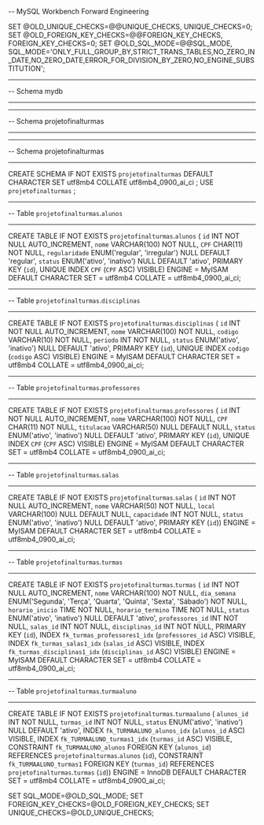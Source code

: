-- MySQL Workbench Forward Engineering

SET @OLD_UNIQUE_CHECKS=@@UNIQUE_CHECKS, UNIQUE_CHECKS=0;
SET @OLD_FOREIGN_KEY_CHECKS=@@FOREIGN_KEY_CHECKS, FOREIGN_KEY_CHECKS=0;
SET @OLD_SQL_MODE=@@SQL_MODE, SQL_MODE='ONLY_FULL_GROUP_BY,STRICT_TRANS_TABLES,NO_ZERO_IN_DATE,NO_ZERO_DATE,ERROR_FOR_DIVISION_BY_ZERO,NO_ENGINE_SUBSTITUTION';

-- -----------------------------------------------------
-- Schema mydb
-- -----------------------------------------------------
-- -----------------------------------------------------
-- Schema projetofinalturmas
-- -----------------------------------------------------

-- -----------------------------------------------------
-- Schema projetofinalturmas
-- -----------------------------------------------------
CREATE SCHEMA IF NOT EXISTS `projetofinalturmas` DEFAULT CHARACTER SET utf8mb4 COLLATE utf8mb4_0900_ai_ci ;
USE `projetofinalturmas` ;

-- -----------------------------------------------------
-- Table `projetofinalturmas`.`alunos`
-- -----------------------------------------------------
CREATE TABLE IF NOT EXISTS `projetofinalturmas`.`alunos` (
  `id` INT NOT NULL AUTO_INCREMENT,
  `nome` VARCHAR(100) NOT NULL,
  `CPF` CHAR(11) NOT NULL,
  `regularidade` ENUM('regular', 'irregular') NULL DEFAULT 'regular',
  `status` ENUM('ativo', 'inativo') NULL DEFAULT 'ativo',
  PRIMARY KEY (`id`),
  UNIQUE INDEX `CPF` (`CPF` ASC) VISIBLE)
ENGINE = MyISAM
DEFAULT CHARACTER SET = utf8mb4
COLLATE = utf8mb4_0900_ai_ci;


-- -----------------------------------------------------
-- Table `projetofinalturmas`.`disciplinas`
-- -----------------------------------------------------
CREATE TABLE IF NOT EXISTS `projetofinalturmas`.`disciplinas` (
  `id` INT NOT NULL AUTO_INCREMENT,
  `nome` VARCHAR(100) NOT NULL,
  `codigo` VARCHAR(10) NOT NULL,
  `periodo` INT NOT NULL,
  `status` ENUM('ativo', 'inativo') NULL DEFAULT 'ativo',
  PRIMARY KEY (`id`),
  UNIQUE INDEX `codigo` (`codigo` ASC) VISIBLE)
ENGINE = MyISAM
DEFAULT CHARACTER SET = utf8mb4
COLLATE = utf8mb4_0900_ai_ci;


-- -----------------------------------------------------
-- Table `projetofinalturmas`.`professores`
-- -----------------------------------------------------
CREATE TABLE IF NOT EXISTS `projetofinalturmas`.`professores` (
  `id` INT NOT NULL AUTO_INCREMENT,
  `nome` VARCHAR(100) NOT NULL,
  `CPF` CHAR(11) NOT NULL,
  `titulacao` VARCHAR(50) NULL DEFAULT NULL,
  `status` ENUM('ativo', 'inativo') NULL DEFAULT 'ativo',
  PRIMARY KEY (`id`),
  UNIQUE INDEX `CPF` (`CPF` ASC) VISIBLE)
ENGINE = MyISAM
DEFAULT CHARACTER SET = utf8mb4
COLLATE = utf8mb4_0900_ai_ci;


-- -----------------------------------------------------
-- Table `projetofinalturmas`.`salas`
-- -----------------------------------------------------
CREATE TABLE IF NOT EXISTS `projetofinalturmas`.`salas` (
  `id` INT NOT NULL AUTO_INCREMENT,
  `nome` VARCHAR(50) NOT NULL,
  `local` VARCHAR(100) NULL DEFAULT NULL,
  `capacidade` INT NOT NULL,
  `status` ENUM('ativo', 'inativo') NULL DEFAULT 'ativo',
  PRIMARY KEY (`id`))
ENGINE = MyISAM
DEFAULT CHARACTER SET = utf8mb4
COLLATE = utf8mb4_0900_ai_ci;


-- -----------------------------------------------------
-- Table `projetofinalturmas`.`turmas`
-- -----------------------------------------------------
CREATE TABLE IF NOT EXISTS `projetofinalturmas`.`turmas` (
  `id` INT NOT NULL AUTO_INCREMENT,
  `nome` VARCHAR(100) NOT NULL,
  `dia_semana` ENUM('Segunda', 'Terça', 'Quarta', 'Quinta', 'Sexta', 'Sábado') NOT NULL,
  `horario_inicio` TIME NOT NULL,
  `horario_termino` TIME NOT NULL,
  `status` ENUM('ativo', 'inativo') NULL DEFAULT 'ativo',
  `professores_id` INT NOT NULL,
  `salas_id` INT NOT NULL,
  `disciplinas_id` INT NOT NULL,
  PRIMARY KEY (`id`),
  INDEX `fk_turmas_professores1_idx` (`professores_id` ASC) VISIBLE,
  INDEX `fk_turmas_salas1_idx` (`salas_id` ASC) VISIBLE,
  INDEX `fk_turmas_disciplinas1_idx` (`disciplinas_id` ASC) VISIBLE)
ENGINE = MyISAM
DEFAULT CHARACTER SET = utf8mb4
COLLATE = utf8mb4_0900_ai_ci;


-- -----------------------------------------------------
-- Table `projetofinalturmas`.`turmaaluno`
-- -----------------------------------------------------
CREATE TABLE IF NOT EXISTS `projetofinalturmas`.`turmaaluno` (
  `alunos_id` INT NOT NULL,
  `turmas_id` INT NOT NULL,
  `status` ENUM('ativo', 'inativo') NULL DEFAULT 'ativo',
  INDEX `fk_TURMAALUNO_alunos_idx` (`alunos_id` ASC) VISIBLE,
  INDEX `fk_TURMAALUNO_turmas1_idx` (`turmas_id` ASC) VISIBLE,
  CONSTRAINT `fk_TURMAALUNO_alunos`
    FOREIGN KEY (`alunos_id`)
    REFERENCES `projetofinalturmas`.`alunos` (`id`),
  CONSTRAINT `fk_TURMAALUNO_turmas1`
    FOREIGN KEY (`turmas_id`)
    REFERENCES `projetofinalturmas`.`turmas` (`id`))
ENGINE = InnoDB
DEFAULT CHARACTER SET = utf8mb4
COLLATE = utf8mb4_0900_ai_ci;


SET SQL_MODE=@OLD_SQL_MODE;
SET FOREIGN_KEY_CHECKS=@OLD_FOREIGN_KEY_CHECKS;
SET UNIQUE_CHECKS=@OLD_UNIQUE_CHECKS;
